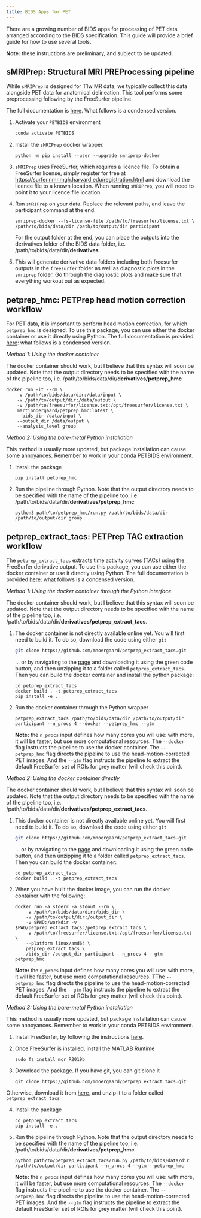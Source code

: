 ```yaml
---
title: BIDS Apps for PET
---
```


There are a growing number of BIDS apps for processing of PET data arranged according to the BIDS specification.  This guide will provide a brief guide for how to use several tools.


**Note:** these instructions are preliminary, and subject to be updated.

## sMRIPrep: Structural MRI PREProcessing pipeline

While `sMRIPrep` is designed for T1w MR data, we typically collect this data alongside PET data for anatomical delineation. This tool performs some preprocessing following by the FreeSurfer pipeline.

The full documentation is [here](https://www.nipreps.org/smriprep/installation.html). What follows is a condensed version.

1. Activate your `PETBIDS` environment

    ```bash
    conda activate PETBIDS
    ```

2. Install the `sMRIPrep` docker wrapper.

    ```
    python -m pip install --user --upgrade smriprep-docker
    ```

3. `sMRIPrep` uses FreeSurfer, which requires a licence file. To obtain a FreeSurfer license, simply register for free at https://surfer.nmr.mgh.harvard.edu/registration.html and download the licence file to a known location. When running `sMRIPrep`, you will need to point it to your licence file location.

4. Run `sMRIPrep` on your data. Replace the relevant paths, and leave the participant command at the end.

    ```
    smriprep-docker --fs-license-file /path/to/freesurfer/license.txt \
    /path/to/bids/data/dir /path/to/output/dir participant
    ```

    For the output folder at the end, you can place the outputs into the derivatives folder of the BIDS data folder, i.e. /path/to/bids/data/dir/**derivatives**

5. This will generate derivative data folders including both freesurfer outputs in the `freesurfer` folder as well as diagnostic plots in the `smriprep` folder.  Go through the diagnostic plots and make sure that everything workout out as expected.


## petprep_hmc: PETPrep head motion correction workflow 

For PET data, it is important to perform head motion correction, for which `petprep_hmc` is designed. To use this package, you can use either the docker container or use it directly using Python. The full documentation is provided [here](https://petprep-hmc.readthedocs.io/en/latest/): what follows is a condensed version.

*Method 1: Using the docker container*

The docker container should work, but I believe that this syntax will soon be updated. Note that the output directory needs to be specified with the name of the pipeline too, i.e. /path/to/bids/data/dir/**derivatives/petprep_hmc**

```
docker run -it --rm \
    -v /path/to/bids/data/dir:/data/input \
    -v /path/to/output/dir:/data/output \
    -v /path/to/freesurfer/license.txt:/opt/freesurfer/license.txt \
    martinnoergaard/petprep_hmc:latest \
    --bids_dir /data/input \
    --output_dir /data/output \
    --analysis_level group
```

*Method 2: Using the bare-metal Python installation*

This method is usually more updated, but package installation can cause some annoyances. Remember to work in your conda PETBIDS environment.

1. Install the package

    ```
    pip install petprep_hmc
    ```

2. Run the pipeline through Python. Note that the output directory needs to be specified with the name of the pipeline too, i.e. /path/to/bids/data/dir/**derivatives/petprep_hmc**

    ```
    python3 path/to/petprep_hmc/run.py /path/to/bids/data/dir /path/to/output/dir group
    ```


## petprep_extract_tacs: PETPrep TAC extraction workflow 

The `petprep_extract_tacs` extracts time activity curves (TACs) using the FreeSurfer derivative output. To use this package, you can use either the docker container or use it directly using Python. The full documentation is provided [here](https://petprep-extract-tacs.readthedocs.io/en/latest/): what follows is a condensed version.


*Method 1: Using the docker container through the Python interface*

The docker container should work, but I believe that this syntax will soon be updated. Note that the output directory needs to be specified with the name of the pipeline too, i.e. /path/to/bids/data/dir/**derivatives/petprep_extract_tacs**.

1. The docker container is not directly available online yet.  You will first need to build it.  To do so, download the code using either `git`

    ```bash
    git clone https://github.com/mnoergaard/petprep_extract_tacs.git  
    ```

    ... or by navigating to the [page](https://github.com/mnoergaard/petprep_extract_tacs) and downloading it using the green code button, and then unzipping it to a folder called `petprep_extract_tacs`.  Then you can build the docker container and install the python package:

    ```
    cd petprep_extract_tacs
    docker build . -t petprep_extract_tacs
    pip install -e .
    ```


2. Run the docker container through the Python wrapper

    ```
    petprep_extract_tacs /path/to/bids/data/dir /path/to/output/dir participant --n_procs 4 --docker --petprep_hmc --gtm
    ```
    **Note:** the `n_procs` input defines how many cores you will use: with more, it will be faster, but use more computational resources.  The `--docker` flag instructs the pipeline to use the docker container. The `--petprep_hmc` flag directs the pipeline to use the head-motion-corrected PET images. And the `--gtm` flag instructs the pipeline to extract the default FreeSurfer set of ROIs for grey matter (will check this point).

*Method 2: Using the docker container directly*

The docker container should work, but I believe that this syntax will soon be updated. Note that the output directory needs to be specified with the name of the pipeline too, i.e. /path/to/bids/data/dir/**derivatives/petprep_extract_tacs**.

1. This docker container is not directly available online yet.  You will first need to build it.  To do so, download the code using either `git`

    ```bash
    git clone https://github.com/mnoergaard/petprep_extract_tacs.git  
    ```

    ... or by navigating to the [page](https://github.com/mnoergaard/petprep_extract_tacs) and downloading it using the green code button, and then unzipping it to a folder called `petprep_extract_tacs`.  Then you can build the docker container:

    ```
    cd petprep_extract_tacs
    docker build . -t petprep_extract_tacs
    ```

2. When you have built the docker image, you can run the docker container with the following:

    ```
    docker run -a stderr -a stdout --rm \ 
        -v /path/to/bids/data/dir:/bids_dir \
        -v /path/to/output/dir:/output_dir \
        -v $PWD:/workdir -v $PWD/petprep_extract_tacs:/petprep_extract_tacs \
        -v /path/to/freesurfer/license.txt:/opt/freesurfer/license.txt \
        --platform linux/amd64 \
        petprep_extract_tacs \
        /bids_dir /output_dir participant --n_procs 4 --gtm  --petprep_hmc
    ```

    **Note:** the `n_procs` input defines how many cores you will use: with more, it will be faster, but use more computational resources.  TThe `--petprep_hmc` flag directs the pipeline to use the head-motion-corrected PET images. And the `--gtm` flag instructs the pipeline to extract the default FreeSurfer set of ROIs for grey matter (will check this point).

*Method 3: Using the bare-metal Python installation*

This method is usually more updated, but package installation can cause some annoyances. Remember to work in your conda PETBIDS environment.

1. Install FreeSurfer, by following the instructions [here](https://surfer.nmr.mgh.harvard.edu/fswiki/FS7_linux).

2. Once FreeSurfer is installed, install the MATLAB Runtime

    ```
    sudo fs_install_mcr R2019b
    ```

3. Download the package. If you have git, you can git clone it

    ```
    git clone https://github.com/mnoergaard/petprep_extract_tacs.git
    ```

Otherwise, download it from [here](https://github.com/mnoergaard/petprep_extract_tacs), and unzip it to a folder called `petprep_extract_tacs`


4. Install the package

    ```
    cd petprep_extract_tacs
    pip install -e .
    ```

5. Run the pipeline through Python. Note that the output directory needs to be specified with the name of the pipeline too, i.e. /path/to/bids/data/dir/**derivatives/petprep_hmc**

    ```
    python path/to/petprep_extract_tacs/run.py /path/to/bids/data/dir /path/to/output/dir participant --n_procs 4 --gtm --petprep_hmc 
    ```

    **Note:** the `n_procs` input defines how many cores you will use: with more, it will be faster, but use more computational resources.  The `--docker` flag instructs the pipeline to use the docker container. The `--petprep_hmc` flag directs the pipeline to use the head-motion-corrected PET images. And the `--gtm` flag instructs the pipeline to extract the default FreeSurfer set of ROIs for grey matter (will check this point).